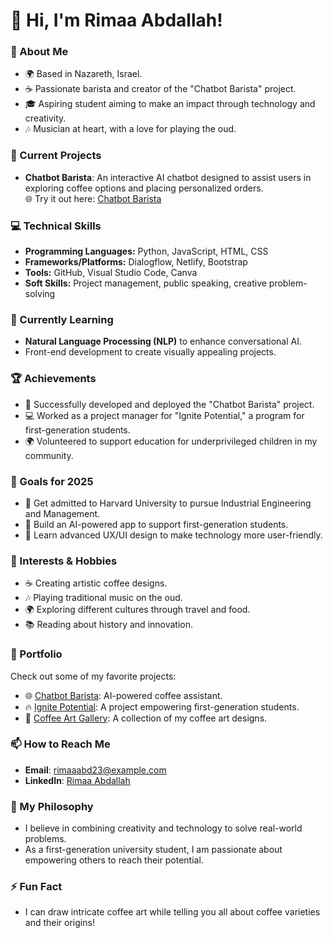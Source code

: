 # 👋 Hi, I'm Rimaa Abdallah!

### 🌟 About Me
- 🌍 Based in Nazareth, Israel.
- ☕ Passionate barista and creator of the "Chatbot Barista" project.
- 🎓 Aspiring student aiming to make an impact through technology and creativity.
- 🎶 Musician at heart, with a love for playing the oud.

### 🔧 Current Projects
- **Chatbot Barista**: An interactive AI chatbot designed to assist users in exploring coffee options and placing personalized orders.  
  🌐 Try it out here: [Chatbot Barista](https://cup-conversations.netlify.app)

### 💻 Technical Skills
- **Programming Languages:** Python, JavaScript, HTML, CSS
- **Frameworks/Platforms:** Dialogflow, Netlify, Bootstrap
- **Tools:** GitHub, Visual Studio Code, Canva
- **Soft Skills:** Project management, public speaking, creative problem-solving

### 🌱 Currently Learning
- **Natural Language Processing (NLP)** to enhance conversational AI.
- Front-end development to create visually appealing projects.

### 🏆 Achievements
- 🎉 Successfully developed and deployed the "Chatbot Barista" project.
- 💻 Worked as a project manager for "Ignite Potential," a program for first-generation students.
- 🌍 Volunteered to support education for underprivileged children in my community.

### 🎯 Goals for 2025
- 🚀 Get admitted to Harvard University to pursue Industrial Engineering and Management.
- 🤖 Build an AI-powered app to support first-generation students.
- 🌱 Learn advanced UX/UI design to make technology more user-friendly.

### 🎨 Interests & Hobbies
- ☕ Creating artistic coffee designs.
- 🎶 Playing traditional music on the oud.
- 🌍 Exploring different cultures through travel and food.
- 📚 Reading about history and innovation.

### 📂 Portfolio
Check out some of my favorite projects:
- 🌐 [Chatbot Barista](https://cup-conversations.netlify.app): AI-powered coffee assistant.
- 🔥 [Ignite Potential](https://ignitepotential.net): A project empowering first-generation students.
- 🎨 [Coffee Art Gallery](https://example.com): A collection of my coffee art designs.

### 📫 How to Reach Me
- **Email**: rimaaabd23@example.com  
- **LinkedIn**: [Rimaa Abdallah](https://linkedin.com/in/rimaaabd23)

### 💬 My Philosophy
- I believe in combining creativity and technology to solve real-world problems.
- As a first-generation university student, I am passionate about empowering others to reach their potential.

### ⚡ Fun Fact
- I can draw intricate coffee art while telling you all about coffee varieties and their origins!

